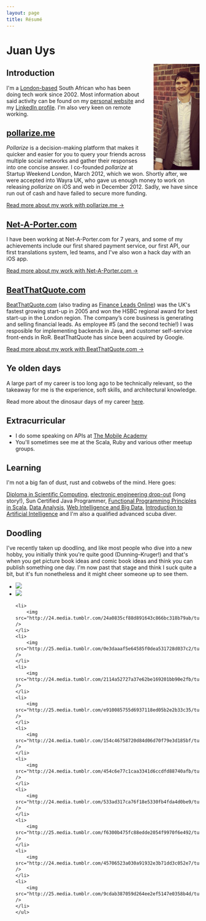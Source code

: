 ```yaml
---
layout: page
title: Résumé
---
```


# Juan Uys

<a href="#" title="Rarely am I in a suit jacket."><img src="/res/suited-side.jpg" align="right" alt="Picture of Juan Uys" style="margin-left:20px" width="120" height="277"/></a>

## Introduction

I'm a [London-based](http://pits-to-palace.tumblr.com/) South African who has been doing tech work since 2002. Most information about said activity can be found on my [personal website](http://opyate.com) and my [LinkedIn profile](http://www.linkedin.com/in/juanuys). I'm also very keen on remote working.

## [pollarize.me](http://app.pollarize.me)

*Pollarize* is a decision-making platform that makes it quicker and easier for you to query your friends across multiple social networks and gather their responses into one concise answer. I co-founded *pollarize* at Startup Weekend London, March 2012, which we won. Shortly after, we were accepted into Wayra UK, who gave us enough money to work on releasing *pollarize* on iOS and web in December 2012. Sadly, we have since run out of cash and have failed to secure more funding.

[Read more about my work with pollarize.me &rarr;](/about/resume/pollarizeme/)

## [Net-A-Porter.com](http://www.net-a-porter.com/)

I have been working at Net-A-Porter.com for 7 years, and some of my achievements include our first shared payment service, our first API, our first translations system, led teams, and I've also won a hack day with an iOS app.

[Read more about my work with Net-A-Porter.com &rarr;](/about/resume/netaporter/)

## [BeatThatQuote.com](http://www.beatthatquote.com) 


[BeatThatQuote.com](http://www.beatthatquote.com/) (also trading as [Finance Leads Online](http://financeleadsonline.co.uk)) was the UK's fastest growing start-up in 2005 and won the HSBC regional award for best start-up in the London region. The company’s core business is generating and selling financial leads. As employee #5 (and the second techie!) I was resposible for implementing backends in Java, and customer self-service front-ends in RoR. BeatThatQuote has since been acquired by Google.

[Read more about my work with BeatThatQuote.com &rarr;](/about/resume/beatthatquote/)

## Ye olden days

A large part of my career is too long ago to be technically relevant, so the takeaway for me is the experience, soft skills, and architectural knowledge.

Read more about the dinosaur days of my career [here](/about/resume/dinosaur/).

## Extracurricular

* I do some speaking on APIs at [The Mobile Academy](http://themobileacademy.org.uk/whos-who/juan-uys/)
* You'll sometimes see me at the Scala, Ruby and various other meetup groups.

## Learning

I'm not a big fan of dust, rust and cobwebs of the mind. Here goes:

[Diploma in Scientific Computing](http://issc.uj.ac.za/issc/scschool.html), [electronic engineering drop-out](http://www.uj.ac.za/EN/Faculties/engineering/departments/eeesci/Pages/default.aspx) (long story!), Sun Certified Java Programmer, [Functional Programming Principles in Scala](https://www.coursera.org/course/progfun), [Data Analysis](https://www.coursera.org/course/dataanalysis), [Web Intelligence and Big Data](https://www.coursera.org/course/bigdata), [Introduction to Artificial Intelligence](https://www.udacity.com/course/cs271) and I'm also a qualified advanced scuba diver.

## Doodling

I've recently taken up doodling, and like most people who dive into a new hobby, you initially think you're quite good (Dunning–Kruger!) and that's when you get picture book ideas and comic book ideas and think you can publish something one day. I'm now past that stage and think I suck quite a bit, but it's fun nonetheless and it might cheer someone up to see them.

<script src="//cdnjs.cloudflare.com/ajax/libs/jquery/2.0.3/jquery.min.js"></script>
<script src="//cdnjs.cloudflare.com/ajax/libs/flexslider/2.1/jquery.flexslider-min.js"></script>
<script type="text/javascript">
$(function(){
	SyntaxHighlighter.all();
});
$(window).load(function(){
	$('.flexslider').flexslider({
	animation: "slide",
	animationLoop: false,
	itemWidth: 210,
	itemMargin: 5,
	pausePlay: true,
	start: function(slider){
		$('body').removeClass('loading');
	}
	});
});
</script>


<section class="slider">
<div class="flexslider carousel">
	<ul class="slides">
	<li>
		<img src="http://25.media.tumblr.com/5699d1d443340a7fe86e34e1ca1035b9/tumblr_mou3q21qwF1ri2z5io1_500.jpg" />
	</li>
	<li>
		<img src="http://24.media.tumblr.com/3d69032be81c3b56533a5bb48ab2903a/tumblr_moqhspSNeW1ri2z5io1_500.jpg" />
	</li>

	<li>
		<img src="http://24.media.tumblr.com/24a0835cf88d891643c866bc318b79ab/tumblr_moatx64UWx1ri2z5io1_500.jpg" />
	</li>
	<li>
		<img src="http://25.media.tumblr.com/0e3daaaf5e64585f0dea531728d037c2/tumblr_mo8rc4h5de1ri2z5io1_500.jpg" />
	</li>
	<li>
		<img src="http://24.media.tumblr.com/2114a52727a37e62be169201bb90e2fb/tumblr_mo71t5aYMt1ri2z5io1_500.jpg" />
	</li>
	<li>
		<img src="http://25.media.tumblr.com/e910085755d6937118ed05b2e2b33c35/tumblr_mo0ewe5zEo1ri2z5io1_500.jpg" />
	</li>
	<li>
		<img src="http://24.media.tumblr.com/154c46758720d84d06d70f79e3d185bf/tumblr_mnpj8cIkth1ri2z5io1_500.jpg" />
	</li>
	<li>
		<img src="http://24.media.tumblr.com/454c6e77c1caa3341d6ccdfd88740afb/tumblr_mmvo8o9wRz1ri2z5io1_500.jpg" />
	</li>
	<li>
		<img src="http://24.media.tumblr.com/533ad317ca76f18e5330fb4fda4d0be9/tumblr_mmuwh81dSF1ri2z5io1_500.jpg" />
	</li>
	<li>
		<img src="http://25.media.tumblr.com/f6300b475fc88edde2054f9970f6e492/tumblr_mmtz4rWmXa1ri2z5io1_500.jpg" />
	</li>
	<li>
		<img src="http://24.media.tumblr.com/45706523a030a91932e3b71dd3c052e7/tumblr_mmql56HJUH1ri2z5io1_500.jpg" />
	</li>
	<li>
		<img src="http://25.media.tumblr.com/9cdab387059d264ee2ef5147e0358b4d/tumblr_mlju91r2J01ri2z5io1_500.jpg" />
	</li>
	</ul>
</div>
</section>
